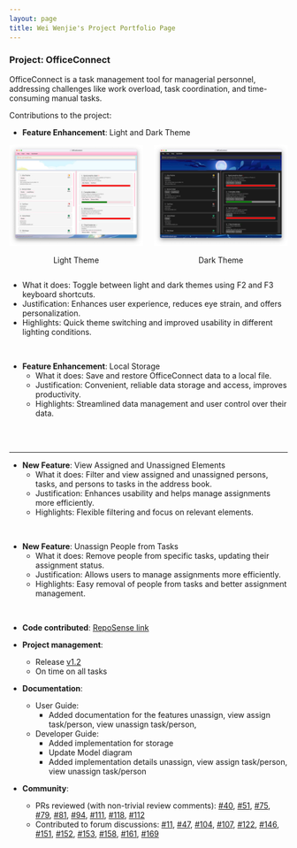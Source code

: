 ```yaml
---
layout: page
title: Wei Wenjie's Project Portfolio Page
---
```


### Project: OfficeConnect

OfficeConnect is a task management tool for managerial personnel, addressing challenges like work overload, task coordination, and time-consuming manual tasks.

Contributions to the project:

* **Feature Enhancement**: Light and Dark Theme
<div style="display:flex;">
    <div style="flex:1; padding-right:10px; text-align:center;">
        <img src="../images/Ui.png" alt="Light Theme">
        <p>Light Theme</p>
    </div>
    <div style="flex:1; padding-left:10px; text-align:center;">
        <img src="../images/UiDark.png" alt="Dark Theme">
        <p>Dark Theme</p>
    </div>
</div>

  * What it does: Toggle between light and dark themes using F2 and F3 keyboard shortcuts.
  * Justification: Enhances user experience, reduces eye strain, and offers personalization.
  * Highlights: Quick theme switching and improved usability in different lighting conditions.

<br>

* **Feature Enhancement**: Local Storage
  * What it does: Save and restore OfficeConnect data to a local file.
  * Justification: Convenient, reliable data storage and access, improves productivity.
  * Highlights: Streamlined data management and user control over their data.

<br>
<br>

---

* **New Feature**: View Assigned and Unassigned Elements
  * What it does: Filter and view assigned and unassigned persons, tasks, and persons to tasks in the address book.
  * Justification: Enhances usability and helps manage assignments more efficiently.
  * Highlights: Flexible filtering and focus on relevant elements.

<br>

* **New Feature**: Unassign People from Tasks
  * What it does: Remove people from specific tasks, updating their assignment status.
  * Justification: Allows users to manage assignments more efficiently.
  * Highlights: Easy removal of people from tasks and better assignment management.

<br>

- **Code contributed**: [RepoSense link](https://nus-cs2103-ay2223s2.github.io/tp-dashboard/?search=spwwj&sort=groupTitle&sortWithin=title&timeframe=commit&mergegroup=&groupSelect=groupByRepos&breakdown=true&checkedFileTypes=docs~functional-code~test-code~other&since=2023-02-17)

* **Project management**:
  * Release [v1.2](https://github.com/AY2223S2-CS2103-F10-1/tp/releases/tag/v1.2)
  * On time on all tasks

* **Documentation**:
  * User Guide:
    * Added documentation for the features unassign, view assign task/person, view unassign task/person,
  * Developer Guide:
    * Added implementation for storage
    * Update Model diagram
    * Added implementation details unassign, view assign task/person, view unassign task/person


* **Community**:
  * PRs reviewed (with non-trivial review comments): [#40](https://github.com/AY2223S2-CS2103-F10-1/tp/pull/40#discussion_r1118711937), [#51](https://github.com/AY2223S2-CS2103-F10-1/tp/pull/51#discussion_r1121492505), [#75](https://github.com/AY2223S2-CS2103-F10-1/tp/pull/75#discussion_r1133074183), [#79](https://github.com/AY2223S2-CS2103-F10-1/tp/pull/79#discussion_r1133245018), [#81](https://github.com/AY2223S2-CS2103-F10-1/tp/pull/81#discussion_r1135499427), [#94](https://github.com/AY2223S2-CS2103-F10-1/tp/pull/94#discussion_r1138820272), [#111](https://github.com/AY2223S2-CS2103-F10-1/tp/pull/111#discussion_r1141284228), [#118](https://github.com/AY2223S2-CS2103-F10-1/tp/pull/118#discussion_r1146141362), [#112](https://github.com/AY2223S2-CS2103-F10-1/tp/pull/122#discussion_r1146349228)
  * Contributed to forum discussions: [#11](https://github.com/nus-cs2103-AY2223S2/forum/issues/11#issuecomment-1384992448), [#47](https://github.com/nus-cs2103-AY2223S2/forum/issues/47#issuecomment-1399987282), [#104](https://github.com/nus-cs2103-AY2223S2/forum/issues/104#issuecomment-1409941102), [#107](https://github.com/nus-cs2103-AY2223S2/forum/issues/107#issuecomme), [#122](https://github.com/nus-cs2103-AY2223S2/forum/issues/122#issuecomment-1412319186), [#146](https://github.com/nus-cs2103-AY2223S2/forum/issues/146#issuecomment-1422189929), [#151](https://github.com/nus-cs2103-AY2223S2/forum/issues/151#issuecomment-1425169865), [#152](https://github.com/nus-cs2103-AY2223S2/forum/issues/152#issuecomment-1424141503), [#153](https://github.com/nus-cs2103-AY2223S2/forum/issues/153#issuecomment-1423804206), [#158](https://github.com/nus-cs2103-AY2223S2/forum/issues/158#issuecomment-1425415869), [#161](https://github.com/nus-cs2103-AY2223S2/forum/issues/161#issuecomment-1427034867), [#169](https://github.com/nus-cs2103-AY2223S2/forum/issues/169#issuecomment-1426995367)
